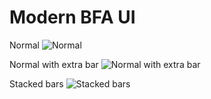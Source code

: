# Modern BFA UI

Normal
![Normal](https://www.dropbox.com/s/aafz4180akkkcl2/WithoutExtraBar.jpg?raw=1)

Normal with extra bar
![Normal with extra bar](https://www.dropbox.com/s/70do7iy9a9fwm9v/NormalExtraBar.jpg?raw=1)

Stacked bars
![Stacked bars](https://www.dropbox.com/s/3dbac9mh61fcxqb/StackedBars.jpg?raw=1)
